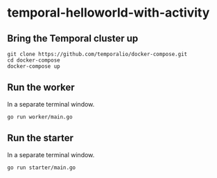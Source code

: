 # temporal-helloworld-with-activity

## Bring the Temporal cluster up
  ```
  git clone https://github.com/temporalio/docker-compose.git
  cd docker-compose
  docker-compose up
  ```

## Run the worker
In a separate terminal window.
```
go run worker/main.go
```

## Run the starter
In a separate terminal window.
```
go run starter/main.go
```
